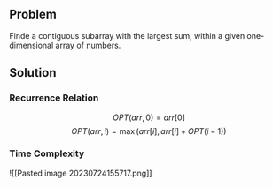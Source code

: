 ## Problem
Finde a contiguous subarray with the largest sum, within a given one-dimensional array of numbers.
## Solution
### Recurrence Relation
$$OPT(arr,0)=arr[0]$$
$$OPT(arr,i) = \max(arr[i], arr[i]+OPT(i-1))$$
### Time Complexity
![[Pasted image 20230724155717.png]]